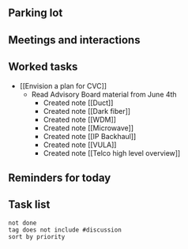 ## Parking lot
## Meetings and interactions

## Worked tasks
- [[Envision a plan for CVC]]
	- Read Advisory Board material from June 4th
		- Created note [[Duct]]
		- Created note [[Dark fiber]]
		- Created note [[WDM]]
		- Created note [[Microwave]]
		- Created note [[IP Backhaul]]
		- Created note [[VULA]]
		- Created note [[Telco high level overview]]

## Reminders for today

## Task list

```tasks
not done
tag does not include #discussion 
sort by priority
```
